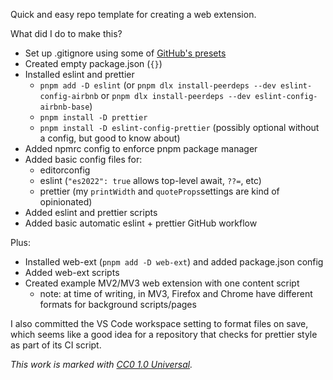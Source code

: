Quick and easy repo template for creating a web extension.

What did I do to make this?

- Set up .gitignore using some of [GitHub's presets](https://github.com/github/gitignore)
- Created empty package.json (`{}`)
- Installed eslint and prettier
  - `pnpm add -D eslint` (or `pnpm dlx install-peerdeps --dev eslint-config-airbnb` or `pnpm dlx install-peerdeps --dev eslint-config-airbnb-base`)
  - `pnpm install -D prettier`
  - `pnpm install -D eslint-config-prettier` (possibly optional without a config, but good to know about)
- Added npmrc config to enforce pnpm package manager
- Added basic config files for:
  - editorconfig
  - eslint (`"es2022": true` allows top-level await, `??=`, etc)
  - prettier (my `printWidth` and `quoteProps`settings are kind of opinionated)
- Added eslint and prettier scripts
- Added basic automatic eslint + prettier GitHub workflow

Plus:

- Installed web-ext (`pnpm add -D web-ext`) and added package.json config
- Added web-ext scripts
- Created example MV2/MV3 web extension with one content script
  - note: at time of writing, in MV3, Firefox and Chrome have different formats for background scripts/pages

I also committed the VS Code workspace setting to format files on save, which seems like a good idea for a repository that checks for prettier style as part of its CI script.

_This work is marked with [CC0 1.0 Universal](https://creativecommons.org/publicdomain/zero/1.0/?ref=chooser-v1)._
